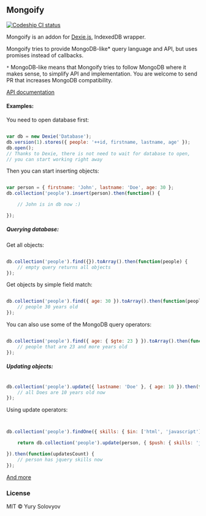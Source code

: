 ## Mongoify
[![Codeship CI status](https://img.shields.io/codeship/cce4f940-a96b-0133-ca36-7a8c162db443.svg?maxAge=2592000)](https://codeship.com/projects/130881)

Mongoify is an addon for [Dexie.js](https://github.com/dfahlander/Dexie.js), IndexedDB wrapper.

Mongoify tries to provide MongoDB-like* query language and API, but uses promises instead of callbacks.

`*` MongoDB-like means that Mongoify tries to follow MongoDB where it makes sense, to simplify API and implementation.
You are welcome to send PR that increases MongoDB compatibility.

[API documentation](/docs/index.md)

#### Examples:

You need to open database first:
```javascript

var db = new Dexie('Database');
db.version(1).stores({ people: '++id, firstname, lastname, age' });
db.open();
// Thanks to Dexie, there is not need to wait for database to open,
// you can start working right away

```

Then you can start inserting objects:

```javascript

var person = { firstname: 'John', lastname: 'Doe', age: 30 };
db.collection('people').insert(person).then(function() {

    // John is in db now :)

});

```
##### Querying database:

Get all objects:

```javascript

db.collection('people').find({}).toArray().then(function(people) {
    // empty query returns all objects
});

```

Get objects by simple field match:

```javascript

db.collection('people').find({ age: 30 }).toArray().then(function(people) {
    // people 30 years old
});

```

You can also use some of the MongoDB query operators:

```javascript

db.collection('people').find({ age: { $gte: 23 } }).toArray().then(function(people) {
    // people that are 23 and more years old
});

```

##### Updating objects:

```javascript

db.collection('people').update({ lastname: 'Doe' }, { age: 10 }).then(function(updatesCount) {
    // all Does are 10 years old now
});

```

Using update operators:

```javascript


db.collection('people').findOne({ skills: { $in: ['html', 'javascript'] }  }, updates).then(function(person) {

    return db.collection('people').update(person, { $push: { skills: 'jquery' } });

}).then(function(updatesCount) {
    // person has jquery skills now
});

```

[And more](/docs/index.md)


### License

MIT © Yury Solovyov
